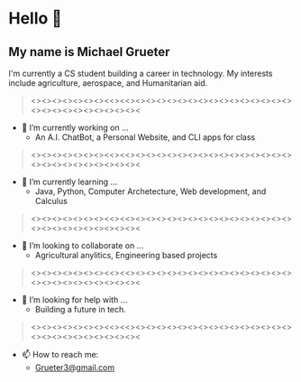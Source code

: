 # Hello 👋
## My name is Michael Grueter
I'm currently a CS student building a career in technology. My interests include agriculture, aerospace, and Humanitarian aid. 

><><><><><><><><<><<><><><><><><><><><><><><><><><><><><><><><><><><><><

- 🔭 I’m currently working on ...
  - An A.I. ChatBot, a Personal Website, and CLI apps for class

><><><><><><><><<><<><><><><><><><><><><><><><><><><><><><><><><><><><><

- 🌱 I’m currently learning ...
  - Java, Python, Computer Archetecture, Web development, and Calculus

><><><><><><><><<><<><><><><><><><><><><><><><><><><><><><><><><><><><><

- 👯 I’m looking to collaborate on ...
  - Agricultural anylitics, Engineering based projects 

><><><><><><><><<><<><><><><><><><><><><><><><><><><><><><><><><><><><><

- 🤔 I’m looking for help with ...
  - Building a future in tech.  

><><><><><><><><<><<><><><><><><><><><><><><><><><><><><><><><><><><><><
- 📫 How to reach me: 
  - Grueter3@gmail.com



